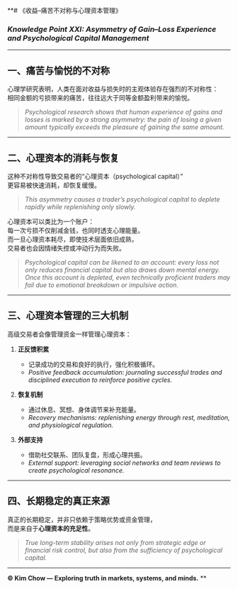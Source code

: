 **# 《收益–痛苦不对称与心理资本管理》  
### *Knowledge Point XXI: Asymmetry of Gain–Loss Experience and Psychological Capital Management*

---

## 一、痛苦与愉悦的不对称  
心理学研究表明，人类在面对收益与损失时的主观体验存在强烈的不对称性：  
相同金额的亏损带来的痛苦，往往远大于同等金额盈利带来的愉悦。  

> *Psychological research shows that human experience of gains and losses is marked by a strong asymmetry: the pain of losing a given amount typically exceeds the pleasure of gaining the same amount.*

---

## 二、心理资本的消耗与恢复  
这种不对称性导致交易者的“心理资本（psychological capital）”  
更容易被快速消耗，却恢复缓慢。  

> *This asymmetry causes a trader’s psychological capital to deplete rapidly while replenishing only slowly.*

心理资本可以类比为一个账户：  
每一次亏损不仅削减金钱，也同时透支心理能量。  
而一旦心理资本耗尽，即使技术层面依旧成熟，  
交易者也会因情绪失控或冲动行为而失败。  

> *Psychological capital can be likened to an account: every loss not only reduces financial capital but also draws down mental energy. Once this account is depleted, even technically proficient traders may fail due to emotional breakdown or impulsive action.*

---

## 三、心理资本管理的三大机制  
高级交易者会像管理资金一样管理心理资本：  

1. **正反馈积累**  
   - 记录成功的交易和良好的执行，强化积极循环。  
   - *Positive feedback accumulation: journaling successful trades and disciplined execution to reinforce positive cycles.*

2. **恢复机制**  
   - 通过休息、冥想、身体调节来补充能量。  
   - *Recovery mechanisms: replenishing energy through rest, meditation, and physiological regulation.*

3. **外部支持**  
   - 借助社交联系、团队复盘，形成心理共振。  
   - *External support: leveraging social networks and team reviews to create psychological resonance.*

---

## 四、长期稳定的真正来源  
真正的长期稳定，并非只依赖于策略优势或资金管理，  
而是来自于**心理资本的充足性**。  

> *True long-term stability arises not only from strategic edge or financial risk control, but also from the sufficiency of psychological capital.*

---

**© Kim Chow — Exploring truth in markets, systems, and minds.**
**
